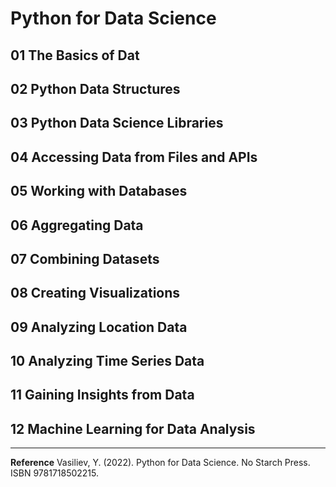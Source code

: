 # Python for Data Science
## 01 The Basics of Dat
## 02 Python Data Structures
## 03 Python Data Science Libraries
## 04 Accessing Data from Files and APIs
## 05 Working with Databases
## 06 Aggregating Data
## 07 Combining Datasets
## 08 Creating Visualizations
## 09 Analyzing Location Data
## 10 Analyzing Time Series Data
## 11 Gaining Insights from Data
## 12 Machine Learning for Data Analysis
---
**Reference**
Vasiliev, Y. (2022). Python for Data Science. No Starch Press. ISBN 9781718502215.
